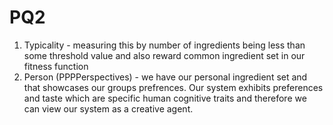 # PQ2
1) Typicality - measuring this by number of ingredients being less than some threshold value and also reward common ingredient set in our fitness function
2) Person (PPPPerspectives) - we have our personal ingredient set and that showcases our groups prefrences. Our system exhibits preferences and taste which are specific human cognitive traits and therefore we can view our system as a creative agent. 